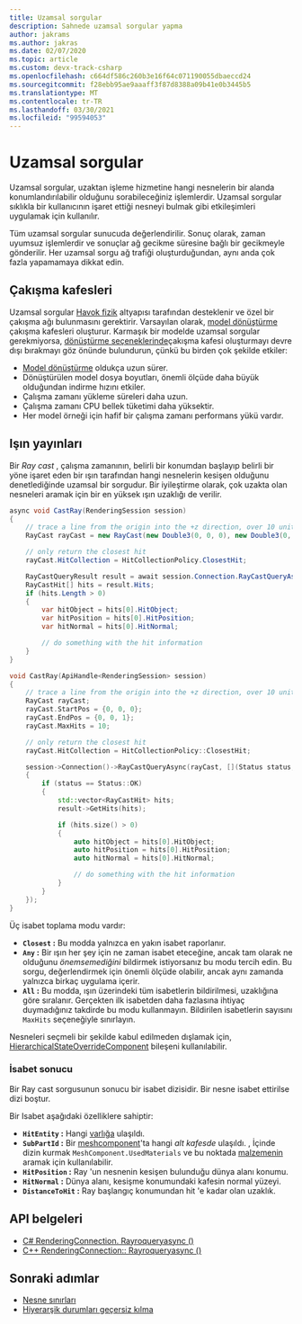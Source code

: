 ```yaml
---
title: Uzamsal sorgular
description: Sahnede uzamsal sorgular yapma
author: jakrams
ms.author: jakras
ms.date: 02/07/2020
ms.topic: article
ms.custom: devx-track-csharp
ms.openlocfilehash: c664df586c260b3e16f64c071190055dbaeccd24
ms.sourcegitcommit: f28ebb95ae9aaaff3f87d8388a09b41e0b3445b5
ms.translationtype: MT
ms.contentlocale: tr-TR
ms.lasthandoff: 03/30/2021
ms.locfileid: "99594053"
---
```

# <a name="spatial-queries"></a>Uzamsal sorgular

Uzamsal sorgular, uzaktan işleme hizmetine hangi nesnelerin bir alanda konumlandırılabilir olduğunu sorabileceğiniz işlemlerdir. Uzamsal sorgular sıklıkla bir kullanıcının işaret ettiği nesneyi bulmak gibi etkileşimleri uygulamak için kullanılır.

Tüm uzamsal sorgular sunucuda değerlendirilir. Sonuç olarak, zaman uyumsuz işlemlerdir ve sonuçlar ağ gecikme süresine bağlı bir gecikmeyle gönderilir. Her uzamsal sorgu ağ trafiği oluşturduğundan, aynı anda çok fazla yapamamaya dikkat edin.

## <a name="collision-meshes"></a>Çakışma kafesleri

Uzamsal sorgular [Havok fizik](https://www.havok.com/products/havok-physics) altyapısı tarafından desteklenir ve özel bir çakışma ağı bulunmasını gerektirir. Varsayılan olarak, [model dönüştürme](../../how-tos/conversion/model-conversion.md) çakışma kafesleri oluşturur. Karmaşık bir modelde uzamsal sorgular gerekmiyorsa, [dönüştürme seçeneklerinde](../../how-tos/conversion/configure-model-conversion.md)çakışma kafesi oluşturmayı devre dışı bırakmayı göz önünde bulundurun, çünkü bu birden çok şekilde etkiler:

* [Model dönüştürme](../../how-tos/conversion/model-conversion.md) oldukça uzun sürer.
* Dönüştürülen model dosya boyutları, önemli ölçüde daha büyük olduğundan indirme hızını etkiler.
* Çalışma zamanı yükleme süreleri daha uzun.
* Çalışma zamanı CPU bellek tüketimi daha yüksektir.
* Her model örneği için hafif bir çalışma zamanı performans yükü vardır.

## <a name="ray-casts"></a>Işın yayınları

Bir *Ray cast* , çalışma zamanının, belirli bir konumdan başlayıp belirli bir yöne işaret eden bir ışın tarafından hangi nesnelerin kesişen olduğunu denetlediğinde uzamsal bir sorgudur. Bir iyileştirme olarak, çok uzakta olan nesneleri aramak için bir en yüksek ışın uzaklığı de verilir.

```cs
async void CastRay(RenderingSession session)
{
    // trace a line from the origin into the +z direction, over 10 units of distance.
    RayCast rayCast = new RayCast(new Double3(0, 0, 0), new Double3(0, 0, 1), 10);

    // only return the closest hit
    rayCast.HitCollection = HitCollectionPolicy.ClosestHit;

    RayCastQueryResult result = await session.Connection.RayCastQueryAsync(rayCast);
    RayCastHit[] hits = result.Hits;
    if (hits.Length > 0)
    {
        var hitObject = hits[0].HitObject;
        var hitPosition = hits[0].HitPosition;
        var hitNormal = hits[0].HitNormal;

        // do something with the hit information
    }
}
```

```cpp
void CastRay(ApiHandle<RenderingSession> session)
{
    // trace a line from the origin into the +z direction, over 10 units of distance.
    RayCast rayCast;
    rayCast.StartPos = {0, 0, 0};
    rayCast.EndPos = {0, 0, 1};
    rayCast.MaxHits = 10;

    // only return the closest hit
    rayCast.HitCollection = HitCollectionPolicy::ClosestHit;

    session->Connection()->RayCastQueryAsync(rayCast, [](Status status, ApiHandle<RayCastQueryResult> result)
    {
        if (status == Status::OK)
        {
            std::vector<RayCastHit> hits;
            result->GetHits(hits);

            if (hits.size() > 0)
            {
                auto hitObject = hits[0].HitObject;
                auto hitPosition = hits[0].HitPosition;
                auto hitNormal = hits[0].HitNormal;

                // do something with the hit information
            }
        }
    });
}
```


Üç isabet toplama modu vardır:

* **`Closest` :** Bu modda yalnızca en yakın isabet raporlanır.
* **`Any` :** Bir ışın her şey için ne zaman isabet eteceğine, ancak tam olarak ne olduğunu *önemsemediğini* bildirmek istiyorsanız bu modu tercih edin. Bu sorgu, değerlendirmek için önemli ölçüde olabilir, ancak aynı zamanda yalnızca birkaç uygulama içerir.
* **`All` :** Bu modda, ışın üzerindeki tüm isabetlerin bildirilmesi, uzaklığına göre sıralanır. Gerçekten ilk isabetden daha fazlasına ihtiyaç duymadığınız takdirde bu modu kullanmayın. Bildirilen isabetlerin sayısını `MaxHits` seçeneğiyle sınırlayın.

Nesneleri seçmeli bir şekilde kabul edilmeden dışlamak için, [HierarchicalStateOverrideComponent](override-hierarchical-state.md) bileşeni kullanılabilir.

<!--
The CollisionMask allows the query to consider or ignore some objects based on their collision layer. If an object has layer L, it will be hit only if the mask has bit L set.
It is useful in case you want to ignore objects, for instance when setting an object transparent, and trying to select another object behind it.
TODO : Add an API to make that possible.
-->

### <a name="hit-result"></a>İsabet sonucu

Bir Ray cast sorgusunun sonucu bir isabet dizisidir. Bir nesne isabet ettirilse dizi boştur.

Bir Isabet aşağıdaki özelliklere sahiptir:

* **`HitEntity` :** Hangi [varlığa](../../concepts/entities.md) ulaşıldı.
* **`SubPartId` :** Bir [meshcomponent](../../concepts/meshes.md)'ta hangi *alt kafesde* ulaşıldı. , İçinde dizin kurmak `MeshComponent.UsedMaterials` ve bu noktada [malzemenin](../../concepts/materials.md) aramak için kullanılabilir.
* **`HitPosition` :** Ray 'un nesnenin kesişen bulunduğu dünya alanı konumu.
* **`HitNormal` :** Dünya alanı, kesişme konumundaki kafesin normal yüzeyi.
* **`DistanceToHit` :** Ray başlangıç konumundan hit 'e kadar olan uzaklık.

## <a name="api-documentation"></a>API belgeleri

* [C# RenderingConnection. Rayroqueryasync ()](/dotnet/api/microsoft.azure.remoterendering.renderingconnection.raycastqueryasync)
* [C++ RenderingConnection:: Rayroqueryasync ()](/cpp/api/remote-rendering/renderingconnection#raycastqueryasync)

## <a name="next-steps"></a>Sonraki adımlar

* [Nesne sınırları](../../concepts/object-bounds.md)
* [Hiyerarşik durumları geçersiz kılma](override-hierarchical-state.md)